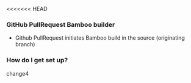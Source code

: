 <<<<<<< HEAD

### GitHub PullRequest Bamboo builder ###

* Github PullRequest initiates Bamboo build in the source (originating branch)


### How do I get set up? ###
change4
